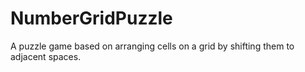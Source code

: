 # NumberGridPuzzle
A puzzle game based on arranging cells on a grid by shifting them to adjacent spaces.
